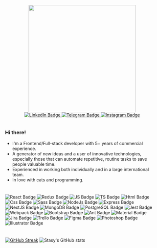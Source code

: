 <div align="center">
  <img src="https://media.giphy.com/media/v1.Y2lkPTc5MGI3NjExam9lZXhxbW5mNHh2ejQ3cm1lMm4zdmhrNHpkdHBzMDJpeTc1cXM2cCZlcD12MV9pbnRlcm5hbF9naWZfYnlfaWQmY3Q9Zw/L1R1tvI9svkIWwpVYr/giphy.gif" width="350"/>
</div>

<div id="badges" align="center">
  <a href="https://www.linkedin.com/in/anastasiya-karpenka/" target="_blank">
    <img src="https://img.shields.io/badge/LinkedIn-0077B5?style=for-the-badge&logo=linkedin&logoColor=white" alt="LinkedIn Badge"/>
  </a>
  <a href="http://t.me/nastya_karpenka" target="_blank">
    <img src="https://img.shields.io/badge/Telegram-2CA5E0?style=for-the-badge&logo=telegram&logoColor=white" alt="Telegram Badge"/>
  </a>
  <a href="https://www.instagram.com/stasy.karpenka/" target="_blank">
    <img src="https://img.shields.io/badge/Instagram-E4405F?style=for-the-badge&logo=instagram&logoColor=white" alt="Instagram Badge"/>
  </a>
</div>

# 

### Hi there!

* I'm a Frontend/Full-stack developer with 5+ years of commercial experience. 
* A generator of new ideas and a user of innovative technologies, especially those that can automate repetitive, routine tasks to save people valuable time.
* Experienced in working both individually and in a large international team.
* In love with cats and programming.
#
 
<div id="badges">
  <img src="https://img.shields.io/badge/React-20232A?style=for-the-badge&logo=react&logoColor=61DAFB" alt="React Badge"/>
  <img src="https://img.shields.io/badge/Redux-593D88?style=for-the-badge&logo=redux&logoColor=white" alt="Redux Badge"/>
  <img src="https://img.shields.io/badge/JavaScript-323330?style=for-the-badge&logo=javascript&logoColor=F7DF1E" alt="JS Badge"/>
  <img src="https://img.shields.io/badge/TypeScript-007ACC?style=for-the-badge&logo=typescript&logoColor=white" alt="TS Badge"/>
  <img src="https://img.shields.io/badge/HTML5-E34F26?style=for-the-badge&logo=html5&logoColor=white" alt="Html Badge"/>
  <img src="https://img.shields.io/badge/CSS3-1572B6?style=for-the-badge&logo=css3&logoColor=white" alt="Css Badge"/>
  <img src="https://img.shields.io/badge/Sass-CC6699?style=for-the-badge&logo=sass&logoColor=white" alt="Sass Badge"/>
  <img src="https://img.shields.io/badge/Node%20js-339933?style=for-the-badge&logo=nodedotjs&logoColor=white" alt="NodeJs Badge"/>
  <img src="https://img.shields.io/badge/Express%20js-000000?style=for-the-badge&logo=express&logoColor=white" alt="Express Badge"/>
  <img src="https://img.shields.io/badge/next%20js-000000?style=for-the-badge&logo=nextdotjs&logoColor=white" alt="NextJS Badge"/>
  <img src="https://img.shields.io/badge/MongoDB-4EA94B?style=for-the-badge&logo=mongodb&logoColor=white" alt="MongoDB Badge"/>
  <img src="https://img.shields.io/badge/PostgreSQL-316192?style=for-the-badge&logo=postgresql&logoColor=white" alt="PostgreSQL Badge"/>
  <img src="https://img.shields.io/badge/Jest-C21325?style=for-the-badge&logo=jest&logoColor=white" alt="Jest Badge"/>
  <img src="https://img.shields.io/badge/Webpack-8DD6F9?style=for-the-badge&logo=Webpack&logoColor=white" alt="Webpack Badge"/>
    <img src="https://img.shields.io/badge/Bootstrap-563D7C?style=for-the-badge&logo=bootstrap&logoColor=white" alt="Bootstrap Badge"/>
  <img src="https://img.shields.io/badge/Ant%20Design-1890FF?style=for-the-badge&logo=antdesign&logoColor=white" alt="Ant Badge"/>
  <img src="https://img.shields.io/badge/Material%20UI-007FFF?style=for-the-badge&logo=mui&logoColor=white" alt="Material Badge"/>
  <img src="https://img.shields.io/badge/Jira-0052CC?style=for-the-badge&logo=Jira&logoColor=white" alt="Jira Badge"/>
  <img src="https://img.shields.io/badge/Trello-0052CC?style=for-the-badge&logo=trello&logoColor=white" alt="Trello Badge"/>
  <img src="https://img.shields.io/badge/Figma-F24E1E?style=for-the-badge&logo=figma&logoColor=white" alt="Figma Badge"/>
  <img src="https://img.shields.io/badge/Adobe%20Photoshop-31A8FF?style=for-the-badge&logo=Adobe%20Photoshop&logoColor=black" alt="Photoshop Badge"/>
  <img src="https://img.shields.io/badge/Adobe%20Illustrator-FF9A00?style=for-the-badge&logo=adobe%20illustrator&logoColor=white" alt="Illustrator Badge"/>
</div>

# 

[![GitHub Streak](https://streak-stats.demolab.com?user=AKarpenka&theme=tokyonight&hide_border=true&mode=weekly&card_width=400)](https://git.io/streak-stats)
![Stasy's GitHub stats](https://github-readme-stats.vercel.app/api?username=AKarpenka&show_icons=true&hide_border=true&theme=tokyonight&rank_icon=github&card_width=400px)
